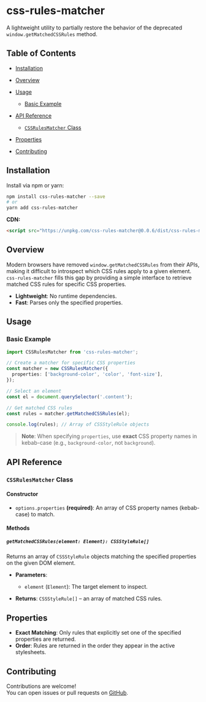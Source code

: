 # css-rules-matcher

A lightweight utility to partially restore the behavior of the deprecated `window.getMatchedCSSRules` method.

## Table of Contents

* [Installation](#installation)
* [Overview](#overview)
* [Usage](#usage)

    * [Basic Example](#basic-example)
* [API Reference](#api-reference)

    * [`CSSRulesMatcher` Class](#cssrulesmatcher-class)
* [Properties](#properties)
* [Contributing](#contributing)

## Installation

Install via npm or yarn:

```bash
npm install css-rules-matcher --save
# or
yarn add css-rules-matcher
```

**CDN:**
```html
<script src="https://unpkg.com/css-rules-matcher@0.0.6/dist/css-rules-matcher.umd.cjs"></script>
```

## Overview

Modern browsers have removed `window.getMatchedCSSRules` from their APIs, making it difficult to introspect which CSS rules apply to a given element. `css-rules-matcher` fills this gap by providing a simple interface to retrieve matched CSS rules for specific CSS properties.

* **Lightweight**: No runtime dependencies.
* **Fast**: Parses only the specified properties.

## Usage

### Basic Example

```ts
import CSSRulesMatcher from 'css-rules-matcher';

// Create a matcher for specific CSS properties
const matcher = new CSSRulesMatcher({
  properties: ['background-color', 'color', 'font-size'],
});

// Select an element
const el = document.querySelector('.content');

// Get matched CSS rules
const rules = matcher.getMatchedCSSRules(el);

console.log(rules); // Array of CSSStyleRule objects
```

> **Note**: When specifying `properties`, use **exact** CSS property names in kebab-case (e.g., `background-color`, not `background`).

## API Reference

### `CSSRulesMatcher` Class

#### Constructor

* `options.properties` **(required)**: An array of CSS property names (kebab-case) to match.

#### Methods

##### `getMatchedCSSRules(element: Element): CSSStyleRule[]`

Returns an array of `CSSStyleRule` objects matching the specified properties on the given DOM element.

* **Parameters**:

    * `element` (`Element`): The target element to inspect.
* **Returns**: `CSSStyleRule[]` – an array of matched CSS rules.

## Properties

* **Exact Matching**: Only rules that explicitly set one of the specified properties are returned.
* **Order**: Rules are returned in the order they appear in the active stylesheets.

## Contributing

Contributions are welcome!  
You can open issues or pull requests on [GitHub](https://github.com/belousovjr/css-rules-matcher).
